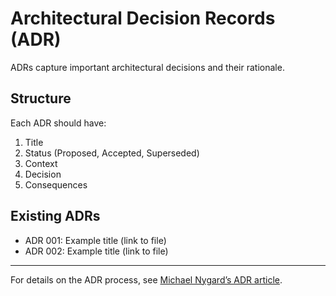 # Architectural Decision Records (ADR)

ADRs capture important architectural decisions and their rationale.

## Structure
Each ADR should have:
1. Title
2. Status (Proposed, Accepted, Superseded)
3. Context
4. Decision
5. Consequences

## Existing ADRs
- ADR 001: Example title (link to file)
- ADR 002: Example title (link to file)

---

For details on the ADR process, see [Michael Nygard’s ADR article](https://cognitect.com/blog/2011/11/15/documenting-architecture-decisions).

